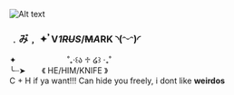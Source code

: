 ![Alt text](https://i.pinimg.com/736x/20/40/c8/2040c86ccf32238eb0b091a2d56e3da8.jpg)  

### ﹒み゙﹐ ✦𝄒 V*1~~RU~~S*/~~M~~*A*RK  ◝(ᵔᵕᵔ)◜  
✦⠀⠀⠀⠀⠀⠀ ⠀ ⠀˚₊‧꒰ა ♱ ໒꒱ ‧₊˚   
╰┈➤ ⠀ ⠀《 HE/HIM/KNIFE 》  
C + H if ya want!!!
Can hide you freely, i dont like **weirdos**
